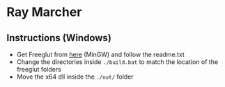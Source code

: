 # Ray Marcher

## Instructions (Windows)
- Get Freeglut from [here](https://www.transmissionzero.co.uk/software/freeglut-devel/) (MinGW) and follow the readme.txt
- Change the directories inside ``./build.bat`` to match the location of the freeglut folders
- Move the x64 dll inside the ``./out/`` folder